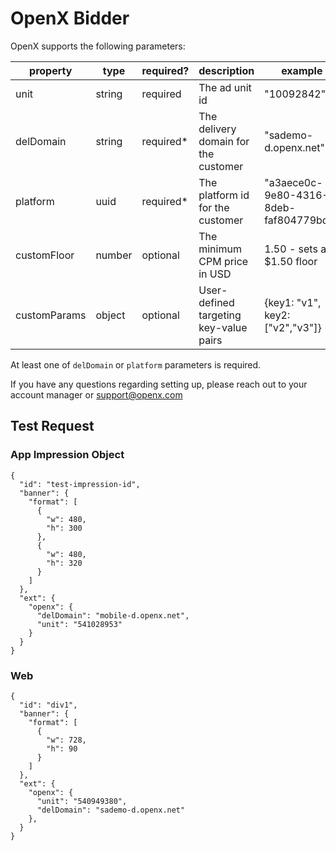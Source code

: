 # OpenX Bidder

OpenX supports the following parameters:

| property | type | required? | description | example |
|----------|------|-----------|-------------|---------|
| unit | string | required | The ad unit id | "10092842" |
| delDomain | string | required\* | The delivery domain for the customer | "sademo-d.openx.net" |
| platform | uuid | required\* | The platform id for the customer | "a3aece0c-9e80-4316-8deb-faf804779bd1" |
| customFloor | number | optional | The minimum CPM price in USD | 1.50 - sets a $1.50 floor |
| customParams | object | optional | User-defined targeting key-value pairs | {key1: "v1", key2: ["v2","v3"]} |

At least one of `delDomain` or `platform` parameters is required.

If you have any questions regarding setting up, please reach out to your account manager or
<support@openx.com>

## Test Request

### App Impression Object
```
{
  "id": "test-impression-id",
  "banner": {
    "format": [
      {
        "w": 480,
        "h": 300
      },
      {
        "w": 480,
        "h": 320
      }
    ]
  },
  "ext": {
    "openx": {
      "delDomain": "mobile-d.openx.net",
      "unit": "541028953"
    }
  }
}
```


### Web
```
{
  "id": "div1",
  "banner": {
    "format": [
      {
        "w": 728,
        "h": 90
      }
    ]
  },
  "ext": {
    "openx": {
      "unit": "540949380",
      "delDomain": "sademo-d.openx.net"
    },
  }
}
```